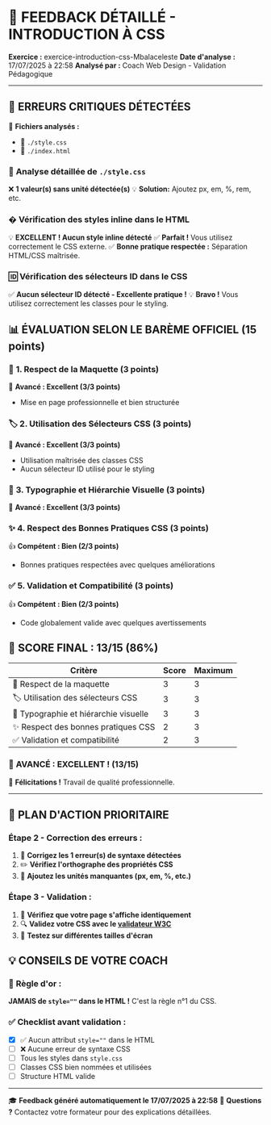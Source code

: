 # 🎯 **FEEDBACK DÉTAILLÉ - INTRODUCTION À CSS**

**Exercice :** exercice-introduction-css-Mbalaceleste
**Date d'analyse :** 17/07/2025 à 22:58
**Analysé par :** Coach Web Design - Validation Pédagogique

---

## 🚨 **ERREURS CRITIQUES DÉTECTÉES**

📁 **Fichiers analysés :**
- 🎨 `./style.css`
- 📄 `./index.html`

### 📄 **Analyse détaillée de `./style.css`**

❌ **1 valeur(s) sans unité détectée(s)**
💡 **Solution:** Ajoutez px, em, %, rem, etc.

### � **Vérification des styles inline dans le HTML**

💡 **EXCELLENT ! Aucun style inline détecté**
✅ **Parfait !** Vous utilisez correctement le CSS externe.
✅ **Bonne pratique respectée :** Séparation HTML/CSS maîtrisée.

### 🆔 **Vérification des sélecteurs ID dans le CSS**

✅ **Aucun sélecteur ID détecté - Excellente pratique !**
💡 **Bravo !** Vous utilisez correctement les classes pour le styling.

## 📊 **ÉVALUATION SELON LE BARÈME OFFICIEL (15 points)**

### 🎨 **1. Respect de la Maquette** (3 points)
🌟 **Avancé : Excellent (3/3 points)**
- Mise en page professionnelle et bien structurée

### 🏷️ **2. Utilisation des Sélecteurs CSS** (3 points)
🌟 **Avancé : Excellent (3/3 points)**
- Utilisation maîtrisée des classes CSS
- Aucun sélecteur ID utilisé pour le styling

### 📝 **3. Typographie et Hiérarchie Visuelle** (3 points)
🌟 **Avancé : Excellent (3/3 points)**

### ✨ **4. Respect des Bonnes Pratiques CSS** (3 points)
👍 **Compétent : Bien (2/3 points)**
- Bonnes pratiques respectées avec quelques améliorations

### ✅ **5. Validation et Compatibilité** (3 points)
👍 **Compétent : Bien (2/3 points)**
- Code globalement valide avec quelques avertissements

## 🎯 **SCORE FINAL : 13/15 (86%)**

| Critère | Score | Maximum |
|---------|-------|---------|
| 🎨 Respect de la maquette | 3 | 3 |
| 🏷️ Utilisation des sélecteurs CSS | 3 | 3 |
| 📝 Typographie et hiérarchie visuelle | 3 | 3 |
| ✨ Respect des bonnes pratiques CSS | 2 | 3 |
| ✅ Validation et compatibilité | 2 | 3 |

### 🌟 **AVANCÉ : EXCELLENT !** (13/15)
🎉 **Félicitations !** Travail de qualité professionnelle.

---

## 🚀 **PLAN D'ACTION PRIORITAIRE**

### **Étape 2 - Correction des erreurs :**
1. 🔧 **Corrigez les 1 erreur(s) de syntaxe détectées**
2. ✏️ **Vérifiez l'orthographe des propriétés CSS**
3. 📏 **Ajoutez les unités manquantes (px, em, %, etc.)**

### **Étape 3 - Validation :**
1. 👀 **Vérifiez que votre page s'affiche identiquement**
2. 🔍 **Validez votre CSS avec le [validateur W3C](https://jigsaw.w3.org/css-validator/)**
3. 📱 **Testez sur différentes tailles d'écran**

## 💡 **CONSEILS DE VOTRE COACH**

### 🎯 **Règle d'or :**
**JAMAIS de `style=""` dans le HTML !** C'est la règle n°1 du CSS.

### ✅ **Checklist avant validation :**
- [x] ✅ Aucun attribut `style=""` dans le HTML
- [ ] ❌ Aucune erreur de syntaxe CSS
- [ ] Tous les styles dans `style.css`
- [ ] Classes CSS bien nommées et utilisées
- [ ] Structure HTML valide

---

🎓 **Feedback généré automatiquement le 17/07/2025 à 22:58**
📧 **Questions ?** Contactez votre formateur pour des explications détaillées.
